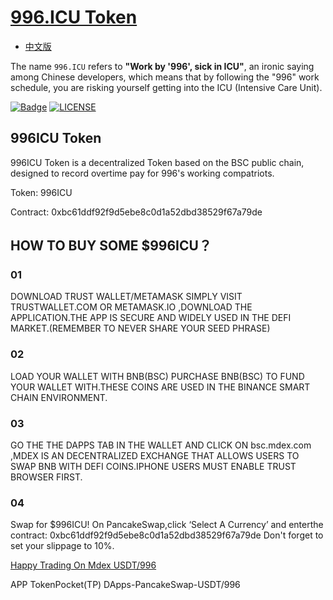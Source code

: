 [996.ICU Token](https://996.icu)
=======
* [中文版](./README_CN.md)

The name `996.ICU` refers to **"Work by '996', sick in ICU"**, an ironic saying among Chinese developers, which means that by following the "996" work schedule, you are risking yourself getting into the ICU (Intensive Care Unit).

[![Badge](https://img.shields.io/badge/link-996.icu-%23FF4D5B.svg)](https://996.icu/#/en_US)
[![LICENSE](https://img.shields.io/badge/license-Anti%20996-blue.svg)](https://github.com/996icu/996.ICU/blob/master/LICENSE)

## 996ICU Token
996ICU Token is a decentralized Token based on the BSC public chain, designed to record overtime pay for 996's working compatriots.

Token: 996ICU

Contract: 0xbc61ddf92f9d5ebe8c0d1a52dbd38529f67a79de

## HOW TO BUY SOME $996ICU？
### 01
DOWNLOAD TRUST WALLET/METAMASK SIMPLY VISIT TRUSTWALLET.COM OR METAMASK.IO ,DOWNLOAD THE APPLICATION.THE APP IS SECURE AND WIDELY USED IN THE DEFI MARKET.(REMEMBER TO NEVER SHARE YOUR SEED PHRASE)
### 02
LOAD YOUR WALLET WITH BNB(BSC) PURCHASE BNB(BSC) TO FUND YOUR WALLET WITH.THESE COINS ARE USED IN THE BINANCE SMART CHAIN ENVIRONMENT.
### 03
GO THE THE DAPPS TAB IN THE WALLET AND CLICK ON bsc.mdex.com ,MDEX IS AN DECENTRALIZED EXCHANGE THAT ALLOWS USERS TO SWAP BNB WITH DEFI COINS.IPHONE USERS MUST ENABLE TRUST BROWSER FIRST.
### 04
Swap for $996ICU! On PancakeSwap,click ‘Select A Currency’ and enterthe contract: 0xbc61ddf92f9d5ebe8c0d1a52dbd38529f67a79de Don't forget to set your slippage to 10%.

[Happy Trading On Mdex USDT/996](https://exchange.pancakeswap.finance/#/swap?inputCurrency=0xbc61ddf92f9d5ebe8c0d1a52dbd38529f67a79de)

APP TokenPocket(TP) DApps-PancakeSwap-USDT/996
